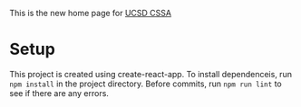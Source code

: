 This is the new home page for [UCSD CSSA](http://ucsdcssa.com)

# Setup
This project is created using create-react-app. To install dependenceis, run `npm install` in the project directory. Before commits, run `npm run lint` to see if there are any errors.